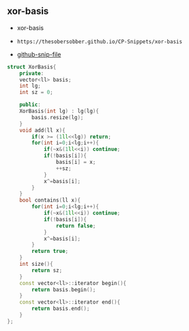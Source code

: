 
## xor-basis

- xor-basis
- ```
  https://thesobersobber.github.io/CP-Snippets/xor-basis
  ```
- [github-snip-file](https://github.com/theSoberSobber/CP-Snippets/blob/main/snippets.json#L1632)

```cpp
struct XorBasis{
    private:
    vector<ll> basis;
    int lg;
    int sz = 0;

    public:
    XorBasis(int lg) : lg(lg){
        basis.resize(lg);
    }
    void add(ll x){
        if(x >= (1ll<<lg)) return;
        for(int i=0;i<lg;i++){
            if(~x&(1ll<<i)) continue;
            if(!basis[i]){
                basis[i] = x;
                ++sz;
            }
            x^=basis[i];
        }
    }
    bool contains(ll x){
        for(int i=0;i<lg;i++){
            if(~x&(1ll<<i)) continue;
            if(!basis[i]){
                return false;
            }
            x^=basis[i];
        }
        return true;
    }
    int size(){
        return sz;
    }
    const vector<ll>::iterator begin(){
        return basis.begin();
    }
    const vector<ll>::iterator end(){
        return basis.end();
    }
};

```

